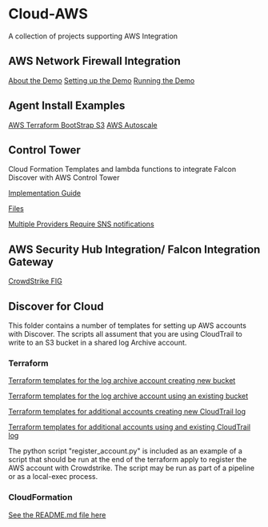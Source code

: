 # Cloud-AWS
A collection of projects supporting AWS Integration

## AWS Network Firewall Integration
[About the Demo](https://github.com/CrowdStrike/Cloud-AWS/blob/master/Network-Firewall/documentation/overview.md)
[Setting up the Demo](https://github.com/CrowdStrike/Cloud-AWS/blob/master/Network-Firewall/documentation/deployment.md)
[Running the Demo](https://github.com/CrowdStrike/Cloud-AWS/blob/master/Network-Firewall/documentation/testing.md)

## Agent Install Examples
[AWS Terraform BootStrap S3](https://github.com/CrowdStrike/Cloud-AWS/tree/master/Agent-Install-Examples/Terraform-bootstrap-s3)
[AWS Autoscale](https://github.com/CrowdStrike/Cloud-AWS/tree/master/Agent-Install-Examples/Cloudformation/autoscale)

## Control Tower
Cloud Formation Templates and lambda functions to integrate Falcon Discover with AWS Control Tower

[Implementation Guide](https://github.com/CrowdStrike/Cloud-AWS/blob/master/Control-Tower/documentation/implementation-guide.md)

[Files](https://github.com/CrowdStrike/Cloud-AWS/tree/master/Control-Tower)

[Multiple Providers Require SNS notifications](https://github.com/CrowdStrike/Cloud-AWS/tree/master/Control-Tower/multiple-sns)

## AWS Security Hub Integration/ Falcon Integration Gateway
[CrowdStrike FIG](https://github.com/CrowdStrike/Cloud-AWS/tree/master/Falcon-Integration-Gateway)

## Discover for Cloud

This folder contains a number of templates for setting up AWS accounts with Discover.  The scripts all assument that you are using CloudTrail to write to an S3 bucket in a shared log Archive account. 

### Terraform

[Terraform templates for the log archive account creating new bucket](https://github.com/CrowdStrike/Cloud-AWS/tree/master/Discover-for-Cloud-Templates/AWS/terraform/log-archive-account-new-S3-bucket-with-new-trail)

[Terraform templates for the log archive account using an existing bucket](https://github.com/CrowdStrike/Cloud-AWS/tree/master/Discover-for-Cloud-Templates/AWS/terraform/log-archive-account-existing-S3-bucket-and-trail)

[Terraform templates for additional accounts creating new CloudTrail log](https://github.com/CrowdStrike/Cloud-AWS/tree/master/Discover-for-Cloud-Templates/AWS/terraform/additional-account-new-trail)

[Terraform templates for additional accounts using and existing CloudTrail log](https://github.com/CrowdStrike/Cloud-AWS/tree/master/Discover-for-Cloud-Templates/AWS/terraform/additional-account-existing-trail)

The python script "register_account.py" is included as an example of a script that should be run at the end of the terraform apply to register the AWS account with Crowdstrike.  The script may be run as part of a pipeline or as a local-exec process.

### CloudFormation

[See the README.md file here](https://github.com/CrowdStrike/Cloud-AWS/tree/master/Discover-for-Cloud-Templates/AWS/cloudformation-templates)

